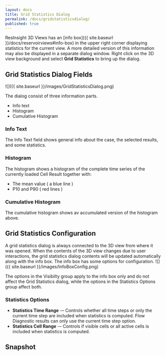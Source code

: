 ```yaml
---
layout: docs
title: Grid Statistics Dialog
permalink: /docs/gridstatisticsdialog/
published: true
---
```


ResInsight 3D Views has an [info box]({{ site.baseurl }}/docs/reservoirviews#info-box) in the upper right corner displaying statistics for the current view. A more detailed version of this information may also be displayed in a separate dialog window. Right click on the 3D view background and select **Grid Statistics** to bring up the dialog.

## Grid Statistics Dialog Fields

![]({{ site.baseurl }}/images/GridStatisticsDialog.png)

The dialog consist of three information parts.
- Info text
- Histogram
- Cumulative Histogram

### Info Text
The Info Text field shows general info about the case, the selected results, and some statistics.

### Histogram
The histogram shows a histogram of the complete time series of the currently loaded Cell Result together with:
- The mean value ( a blue line )
- P10 and P90 ( red lines )

### Cumulative Histogram
The cumulative histogram shows av accumulated version of the histogram above.

## Grid Statistics Configuration
A grid statistics dialog is always connected to the 3D view from where it was opened. When the contents of the 3D view changes due to user interactions, the grid statistics dialog contents will be updated automatically along with the info box. The info box has some options for configuration.
![]({{ site.baseurl }}/images/InfoBoxConfig.png)

The options in the Visibilty group apply to the info box only and do not affect the Grid Statistics dialog, while the options in the Statistics Options group affect both.

### Statistics Options
- **Statistics Time Range** -– Controls whether all time steps or only the current time step are included when statistics is computed. Flow Diagnostic results can only use the current time step option.
- **Statistics Cell Range** -– Controls if visible cells or all active cells is included when statistics is computed.

## Snapshot


